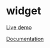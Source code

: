 # widget

[Live demo](https://jackrhumphrey.github.io/widget/)

[Documentation](https://jackrhumphrey.com/work/widget/)
